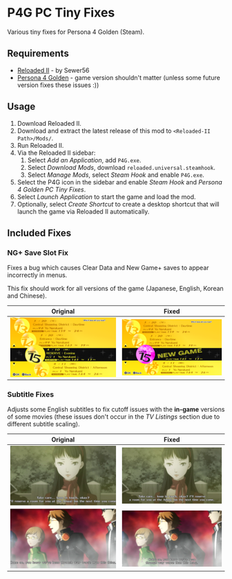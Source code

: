 
# P4G PC Tiny Fixes

Various tiny fixes for Persona 4 Golden (Steam).

## Requirements

- [Reloaded II](https://github.com/Reloaded-Project/Reloaded-II/releases) - by Sewer56
- [Persona 4 Golden](https://store.steampowered.com/app/1113000/) - game version shouldn't matter (unless some future version fixes these issues :))

## Usage

1. Download Reloaded II.
2. Download and extract the latest release of this mod to `<Reloaded-II Path>/Mods/`.
3. Run Reloaded II.
4. Via the Reloaded II sidebar:
    1. Select *Add an Application*, add `P4G.exe`.
    2. Select *Download Mods*, download `reloaded.universal.steamhook`.
    3. Select *Manage Mods*, select *Steam Hook* and enable `P4G.exe`.
5. Select the P4G icon in the sidebar and enable *Steam Hook* and *Persona 4 Golden PC Tiny Fixes*.
6. Select *Launch Application* to start the game and load the mod.
7. Optionally, select *Create Shortcut* to create a desktop shortcut that will launch the game via Reloaded II automatically.

## Included Fixes

### NG+ Save Slot Fix

Fixes a bug which causes Clear Data and New Game+ saves to appear incorrectly in menus.

This fix should work for all versions of the game (Japanese, English, Korean and Chinese).

| Original           | Fixed                  |
|:------------------:|:----------------------:|
| ![x](img/slot.png) | ![x](img/slot-fix.png) |

### Subtitle Fixes

Adjusts some English subtitles to fix cutoff issues with the **in-game** versions of some movies (these issues don't occur in the *TV Listings* section due to different subtitle scaling).

| Original           | Fixed                  |
|:------------------:|:----------------------:|
| ![x](img/sub1.png) | ![x](img/sub1-fix.png) |
| ![x](img/sub2.png) | ![x](img/sub2-fix.png) |
